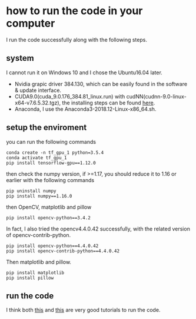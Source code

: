 # how to run the code in your computer
I run the code successfully along with the following steps.
## system
I cannot run it on Windows 10 and I chose the Ubuntu16.04 later.
- Nvidia grapic driver 384.130, which can be easily found in the software & update interface.
- CUDA9.0(cuda_9.0.176_384.81_linux.run) with cudNN(cudnn-9.0-linux-x64-v7.6.5.32.tgz), 
the installing steps can be found [here](https://blog.csdn.net/anshidashen/article/details/106425771).
- Anaconda, I use the Anaconda3-2018.12-Linux-x86_64.sh.
## setup the enviroment
you can run the following commands
```
conda create -n tf_gpu_1 python=3.5.4
conda activate tf_gpu_1
pip install tensorflow-gpu==1.12.0
```
then check the numpy version, if >=1.17, you should reduce it to 1.16 or earlier with the following commands
```
pip uninstall numpy
pip install numpy==1.16.0
```
then OpenCV, matplotlib and pillow
```
pip install opencv-python==3.4.2
```
In fact, I also tried the opencv4.4.0.42 successfully, with the related version of opencv-contrib-python.
```
pip install opencv-python==4.4.0.42
pip install opencv-contrib-python==4.4.0.42

```
Then matplotlib and pillow.
```
pip install matplotlib
pip install pillow
```
## run the code
I think both [this](https://www.freesion.com/article/7791192282/) and [this](https://blog.csdn.net/qq_37258787/article/details/87876405) are very good tutorials to run the code.